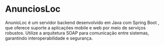 # AnunciosLoc

AnunioLoc é um servidor backend desenvolvido em Java com Spring Boot , que oferece suporte a aplicações mobile e web por meio de serviços robustos. Utilize a arquitetura SOAP para comunicação entre sistemas, garantindo interoperabilidade e segurança.
